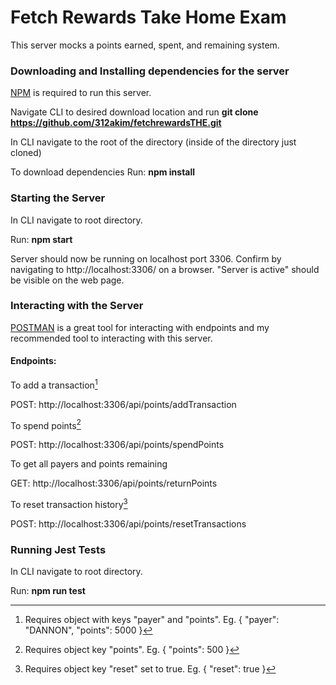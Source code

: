 # Fetch Rewards Take Home Exam
This server mocks a points earned, spent, and remaining system.

### Downloading and Installing dependencies for the server
[NPM](https://www.npmjs.com/) is required to run this server.

Navigate CLI to desired download location and run
**git clone https://github.com/312akim/fetchrewardsTHE.git**

In CLI navigate to the root of the directory (inside of the directory just cloned)

To download dependencies
Run:
**npm install**

### Starting the Server
In CLI navigate to root directory.

Run:
**npm start**

Server should now be running on localhost port 3306.
Confirm by navigating to http://localhost:3306/ on a browser.
"Server is active" should be visible on the web page.

### Interacting with the Server
[POSTMAN](https://www.postman.com/) is a great tool for interacting with endpoints and my recommended tool to interacting with this server.

#### Endpoints:
To add a transaction[^1]

POST: http://localhost:3306/api/points/addTransaction

To spend points[^2]

POST: http://localhost:3306/api/points/spendPoints

To get all payers and points remaining

GET: http://localhost:3306/api/points/returnPoints

To reset transaction history[^3]

POST: http://localhost:3306/api/points/resetTransactions

[^1]: Requires object with keys "payer" and "points". Eg. { "payer": "DANNON", "points": 5000 }
[^2]: Requires object key "points". Eg. { "points": 500 }
[^3]: Requires object key "reset" set to true. Eg. { "reset": true }


### Running Jest Tests
In CLI navigate to root directory.

Run:
**npm run test**